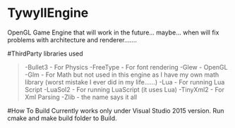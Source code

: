 # TywyllEngine
OpenGL Game Engine  that will work in the future... maybe... when will fix problems with architecture and renderer.......


#ThirdParty libraries used
>-Bullet3 - For Physics
>-FreeType - For font rendering
>-Glew - OpenGL
>-Glm - For Math but not used in this engine as I have my own math library (worst mistake I ever did in my life......)
>-Lua - For running Lua Script
>-LuaSol2 - For running LuaScript (it uses Lua)
>-TinyXml2 - For Xml Parsing
>-Zlib - the name says it all

#How To Build
Currently works only under Visual Studio 2015 version.
Run cmake and make build folder to Build.



